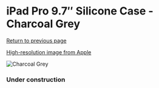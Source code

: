 # iPad Pro 9.7″ Silicone Case - Charcoal Grey

[Return to previous page](/ipad_pro97)

[High-resolution image from Apple](https://store.storeimages.cdn-apple.com/8756/as-images.apple.com/is/MM1Y2?wid=4500&hei=4500&fmt=png)

<div style="width: 384px"><img src="/everypreview/MM1Y2.png" alt="Charcoal Grey"></div>

### Under construction
